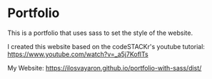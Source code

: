 # Portfolio
This is a portfolio that uses sass to set the style of the website.

I created this website based on the codeSTACKr's youtube tutorial: https://www.youtube.com/watch?v=_a5j7KoflTs

My Website: https://ilosvayaron.github.io/portfolio-with-sass/dist/
